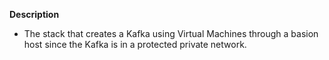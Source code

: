 **Description**

  - The stack that creates a Kafka using Virtual Machines through a basion host since the Kafka is in a protected private network.
